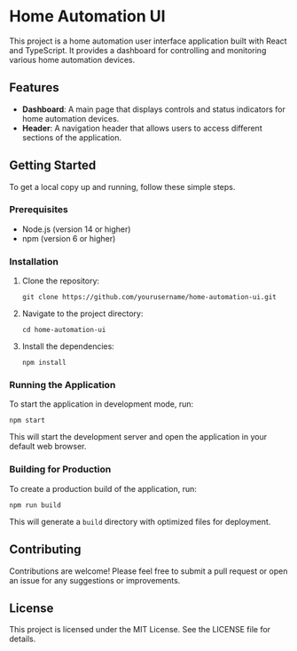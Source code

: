 # Home Automation UI

This project is a home automation user interface application built with React and TypeScript. It provides a dashboard for controlling and monitoring various home automation devices.

## Features

- **Dashboard**: A main page that displays controls and status indicators for home automation devices.
- **Header**: A navigation header that allows users to access different sections of the application.

## Getting Started

To get a local copy up and running, follow these simple steps.

### Prerequisites

- Node.js (version 14 or higher)
- npm (version 6 or higher)

### Installation

1. Clone the repository:
   ```
   git clone https://github.com/yourusername/home-automation-ui.git
   ```

2. Navigate to the project directory:
   ```
   cd home-automation-ui
   ```

3. Install the dependencies:
   ```
   npm install
   ```

### Running the Application

To start the application in development mode, run:
```
npm start
```
This will start the development server and open the application in your default web browser.

### Building for Production

To create a production build of the application, run:
```
npm run build
```
This will generate a `build` directory with optimized files for deployment.

## Contributing

Contributions are welcome! Please feel free to submit a pull request or open an issue for any suggestions or improvements.

## License

This project is licensed under the MIT License. See the LICENSE file for details.